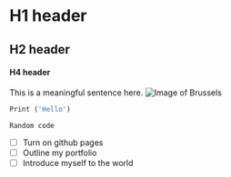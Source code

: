 # H1 header
## H2 header
#### H4 header
This is a meaningful sentence here.
![Image of Brussels](https://cdn.audleytravel.com/6263/4475/79/15985234-grand-place-square-brussels.jpg)
```python
Print ('Hello')
```
```
Random code
```
- [ ] Turn on github pages
- [ ] Outline my portfolio
- [ ] Introduce myself to the world
